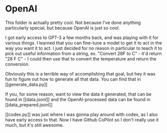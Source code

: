 # OpenAI

This folder is actually pretty cool. Not because I've done anything particularly special, but because OpenAI is just so cool.

I got early access to GPT-3 a few months back, and was playing with it for various things. I learned that you can fine-tune a model to get it to act in the way you want it to act. I just decided for no reason in particular to teach it to pick out useful information from a string, ex. "Convert 28F to C" - it'd return "28 F C" - I could then use that to convert the temperature and return the conversion.

Obviously this is a terrible way of accomplishing that goal, but hey it was fun to figure out how to generate all that data. You can find that in [[generate_data.py]]

If you, for some reason, want to view the data it generated, that can be found in [[data.jsonl]] and the OpenAI-processed data can be found in [[data_prepared.jsonl]]

[[codex.py]] was just where I was gonna play around with codex, as I also have early access to that. Now I have Github CoPilot so I don't really use it much, but it's still awesome.
